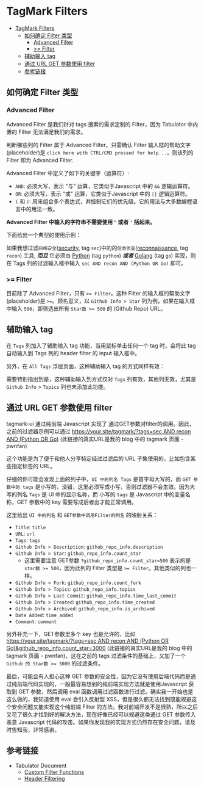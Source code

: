 # TagMark Filters

- [TagMark Filters](#tagmark-filters)
  - [如何确定 Filter 类型](#如何确定-filter-类型)
    - [Advanced Filter](#advanced-filter)
    - [\>= Filter](#-filter)
  - [辅助输入 tag](#辅助输入-tag)
  - [通过 URL GET 参数使用 filter](#通过-url-get-参数使用-filter)
  - [参考链接](#参考链接)

## 如何确定 Filter 类型

### Advanced Filter

Advanced Filter 是我们针对 tags 搜索的需求定制的 Filter，因为 Tabulator 中内置的 Filter 无法满足我们的需求。

判断哪些列的 Filter 属于 Advanced Filter，只需确认 Filter 输入框的帮助文字(placeholder)是
`click here with CTRL/CMD pressed for help...`，则该列的 Filter 即为 Advanced Filter.

Advanced Filter 中定义了如下的关键字（运算符）:

- `AND`: 必须大写，表示 "与" 运算，它类似于Javascript 中的 `&&` 逻辑运算符。
- `OR`: 必须大写，表示 "或" 运算，它类似于Javascript 中的 `||` 逻辑运算符。
- `(` 和 `)`: 用来组合多个表达式，并控制它们的优先级。它的用法与大多数编程语言中的用法一致。

**Advanced Filter 中输入的字符串不需要使用 `"` 或者 `'` 括起来。**

下面给出一个典型的使用示例：

如果我想过滤`网络安全`(<u>security</u>, tag `sec`)中的的`信息侦查`(<u>reconnaissance</u>, tag `recon`) 工具, _**而且**_ 它必须由 <u>Python</u> (tag `python`) _**或者**_ <u>Golang</u> (tag `go`) 实现，则在 Tags 列的过滤输入框中输入 `sec AND recon AND (Python OR Go)` 即可。

### >= Filter

目前除了 Advanced Filter，只有 `>= Filter`。这种 Filter 的输入框的帮助文字(placeholder)是 `>=`。顾名思义，以 `Github Info > Star` 列为例，如果在输入框中输入 `500`，即筛选出所有 `Star数 >= 500` 的 (Github Repo) URL。

## 辅助输入 tag

在 `Tags` 列加入了辅助输入 tag 功能，当用鼠标单击任何一个 tag 时，会将此 tag 自动输入到 Tags 列的 header filter 的 input 输入框中。

另外，在 `All Tags` 浮层页面，这种辅助输入 tag 的方式同样有效：

需要特别指出到是，这种辅助输入到方式仅对 `Tags` 列有效，其他列无效，尤其是 `Github Info` > `Topics` 列也未添加此功能。

## 通过 URL GET 参数使用 filter

tagmark-ui 通过纯前端 Javascript 实现了 通过GET参数对filter的调用。因此，之前的过滤器示例可以通过 [https://your.site/tagmark/?tags=sec AND recon AND (Python OR Go)](https://pwnfan.github.io/tagmark/?tags=sec%20AND%20recon%20AND%20(Python%20OR%20Go)) (此链接的真实URL是我的 blog 中的 tagmark 页面 - pwnfan)

这个功能是为了便于和他人分享特定经过过滤后的 URL 子集使用的，比如包含某些指定标签的 URL。

仔细的你可能会发现上面的列子中，`UI 中的列名 Tags` 是首字母大写的，而 `GET 参数中的 tags` 是小写的，没错，这里必须写成小写，否则过滤器不会生效。因为大写的列名 `Tags` 是 UI 中的显示名称，而 小写的 `tags` 是 Javascript 中的变量名称，GET 参数中的 key 需要写成后者出才能正常调用。

这里给出 `UI 中的列名` 和 `GET参数中调用Filter的列名` 的映射关系：

- `Title`: `title`
- `URL`: `url`
- `Tags`: `tags`
- `Github Info > Description`: `github_repo_info.description`
- `Github Info > Star`: `github_repo_info.count_star`
  - 这里需要注意 GET参数 `?github_repo_info.count_star=500` 表示的是 `star数 >= 500`，因为此列的 Filter 类型是 `>= Filter`。其他类似的列也一样。
- `Github Info > Fork`: `github_repo_info.count_fork`
- `Github Info > Topics`: `github_repo_info.topics`
- `Github Info > Last Commit`: `github_repo_info.time_last_commit`
- `Github Info > Created`: `github_repo_info.time_created`
- `Github Info > Archived`: `github_repo_info.is_archived`
- `Date Added`: `time_added`
- `Comment`: `comment`

另外补充一下，GET参数里多个 key 也是允许的，比如 [https://your.site/tagmark/?tags=sec AND recon AND (Python OR Go)&github_repo_info.count_star=3000](https://pwnfan.github.io/tagmark/?tags=sec%20AND%20recon%20AND%20(Python%20OR%20Go)&github_repo_info.count_star=3000) (此链接的真实URL是我的 blog 中的 tagmark 页面 - pwnfan)，这在之前的 tags 过滤条件的基础上，又加了一个 `Github 的 Star数 >= 3000` 的过滤条件。

最后，可能会有人担心这种 GET 参数的安全性，因为它没有使用后端代码而是通过纯前端代码实现的，一般最容易想到的纯前端实现方法就是使用Javascript 获取到 GET 参数，然后调用 eval 函数调用过滤函数进行过滤。确实我一开始也是这么做的，我知道使用 eval 会引入反射型 XSS，但是很久都无法找到既能规避这个安全问题又能实现这个纯前端 Filter 的方法。我对前端开发不是很熟，所以之后又花了很久才找到好的解决方法，现在好像已经可以规避这类通过 GET 参数传入恶意 Javascript 代码的攻击。如果你发现我的实现方式仍然存在安全问题，请及时告知我，非常感谢。

## 参考链接

- Tabulator Document
  - [Custom Filter Functions](https://tabulator.info/docs/5.4/filter#func-builtin)
  - [Header Filtering](https://tabulator.info/docs/5.4/filter#header)
